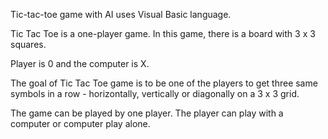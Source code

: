 Tic-tac-toe game with AI uses Visual Basic language.

Tic Tac Toe is a one-player game. In this game, there is a board with 3 x 3 squares.

Player is 0 and the computer is X.

The goal of Tic Tac Toe game is to be one of the players to get three same symbols in a row - horizontally, vertically or diagonally on a 3 x 3 grid.

The game can be played by one player. The player can play with a computer or computer play alone.
